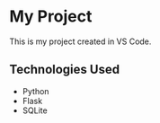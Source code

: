 # My Project

This is my project created in VS Code.

## Technologies Used
- Python
- Flask
- SQLite
